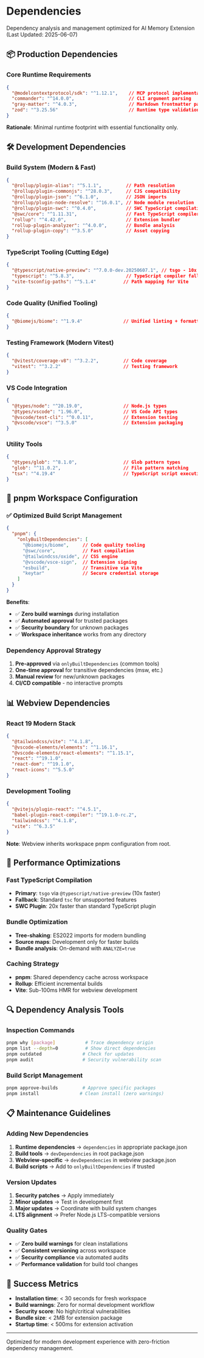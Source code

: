 # Dependencies

Dependency analysis and management optimized for AI Memory Extension (Last Updated: 2025-06-07)

## 📦 Production Dependencies

### Core Runtime Requirements

```json
{
  "@modelcontextprotocol/sdk": "^1.12.1",    // MCP protocol implementation
  "commander": "^14.0.0",                    // CLI argument parsing
  "gray-matter": "^4.0.3",                   // Markdown frontmatter parsing
  "zod": "^3.25.56"                          // Runtime type validation
}
```

**Rationale**: Minimal runtime footprint with essential functionality only.

## 🛠️ Development Dependencies

### Build System (Modern & Fast)

```json
{
  "@rollup/plugin-alias": "^5.1.1",         // Path resolution
  "@rollup/plugin-commonjs": "^28.0.3",     // CJS compatibility
  "@rollup/plugin-json": "^6.1.0",          // JSON imports
  "@rollup/plugin-node-resolve": "^16.0.1", // Node module resolution
  "@rollup/plugin-swc": "^0.4.0",           // SWC TypeScript compilation
  "@swc/core": "^1.11.31",                  // Fast TypeScript compiler
  "rollup": "^4.42.0",                      // Extension bundler
  "rollup-plugin-analyzer": "^4.0.0",       // Bundle analysis
  "rollup-plugin-copy": "^3.5.0"            // Asset copying
}
```

### TypeScript Tooling (Cutting Edge)

```json
{
  "@typescript/native-preview": "^7.0.0-dev.20250607.1", // tsgo - 10x faster
  "typescript": "^5.8.3",                   // TypeScript compiler fallback
  "vite-tsconfig-paths": "^5.1.4"          // Path mapping for Vite
}
```

### Code Quality (Unified Tooling)

```json
{
  "@biomejs/biome": "^1.9.4"               // Unified linting + formatting
}
```

### Testing Framework (Modern Vitest)

```json
{
  "@vitest/coverage-v8": "^3.2.2",         // Code coverage
  "vitest": "^3.2.2"                       // Testing framework
}
```

### VS Code Integration

```json
{
  "@types/node": "^20.19.0",               // Node.js types
  "@types/vscode": "1.96.0",               // VS Code API types
  "@vscode/test-cli": "^0.0.11",           // Extension testing
  "@vscode/vsce": "^3.5.0"                 // Extension packaging
}
```

### Utility Tools

```json
{
  "@types/glob": "^8.1.0",                 // Glob pattern types
  "glob": "^11.0.2",                       // File pattern matching
  "tsx": "^4.19.4"                         // TypeScript script execution
}
```

## 🔧 pnpm Workspace Configuration

### ✅ Optimized Build Script Management

```json
{
  "pnpm": {
    "onlyBuiltDependencies": [
      "@biomejs/biome",     // Code quality tooling
      "@swc/core",          // Fast compilation
      "@tailwindcss/oxide", // CSS engine
      "@vscode/vsce-sign",  // Extension signing
      "esbuild",            // Transitive via Vite
      "keytar"              // Secure credential storage
    ]
  }
}
```

**Benefits**:

- ✅ **Zero build warnings** during installation
- ✅ **Automated approval** for trusted packages
- ✅ **Security boundary** for unknown packages
- ✅ **Workspace inheritance** works from any directory

### Dependency Approval Strategy

1. **Pre-approved** via `onlyBuiltDependencies` (common tools)
2. **One-time approval** for transitive dependencies (msw, etc.)
3. **Manual review** for new/unknown packages
4. **CI/CD compatible** - no interactive prompts

## 📊 Webview Dependencies

### React 19 Modern Stack

```json
{
  "@tailwindcss/vite": "^4.1.8",
  "@vscode-elements/elements": "^1.16.1",
  "@vscode-elements/react-elements": "^1.15.1",
  "react": "^19.1.0",
  "react-dom": "^19.1.0",
  "react-icons": "^5.5.0"
}
```

### Development Tooling

```json
{
  "@vitejs/plugin-react": "^4.5.1",
  "babel-plugin-react-compiler": "^19.1.0-rc.2",
  "tailwindcss": "^4.1.8",
  "vite": "^6.3.5"
}
```

**Note**: Webview inherits workspace pnpm configuration from root.

## 🚀 Performance Optimizations

### Fast TypeScript Compilation

- **Primary**: `tsgo` via `@typescript/native-preview` (10x faster)
- **Fallback**: Standard `tsc` for unsupported features
- **SWC Plugin**: 20x faster than standard TypeScript plugin

### Bundle Optimization

- **Tree-shaking**: ES2022 imports for modern bundling
- **Source maps**: Development only for faster builds
- **Bundle analysis**: On-demand with `ANALYZE=true`

### Caching Strategy

- **pnpm**: Shared dependency cache across workspace
- **Rollup**: Efficient incremental builds
- **Vite**: Sub-100ms HMR for webview development

## 🔍 Dependency Analysis Tools

### Inspection Commands

```bash
pnpm why [package]           # Trace dependency origin
pnpm list --depth=0          # Show direct dependencies
pnpm outdated               # Check for updates
pnpm audit                  # Security vulnerability scan
```

### Build Script Management

```bash
pnpm approve-builds         # Approve specific packages
pnpm install               # Clean install (zero warnings)
```

## 📋 Maintenance Guidelines

### Adding New Dependencies

1. **Runtime dependencies** → `dependencies` in appropriate package.json
2. **Build tools** → `devDependencies` in root package.json
3. **Webview-specific** → `devDependencies` in webview package.json
4. **Build scripts** → Add to `onlyBuiltDependencies` if trusted

### Version Updates

1. **Security patches** → Apply immediately
2. **Minor updates** → Test in development first
3. **Major updates** → Coordinate with build system changes
4. **LTS alignment** → Prefer Node.js LTS-compatible versions

### Quality Gates

- ✅ **Zero build warnings** for clean installations
- ✅ **Consistent versioning** across workspace
- ✅ **Security compliance** via automated audits
- ✅ **Performance validation** for build tool changes

## 🎯 Success Metrics

- **Installation time**: < 30 seconds for fresh workspace
- **Build warnings**: Zero for normal development workflow
- **Security score**: No high/critical vulnerabilities
- **Bundle size**: < 2MB for extension package
- **Startup time**: < 500ms for extension activation

---

Optimized for modern development experience with zero-friction dependency management.